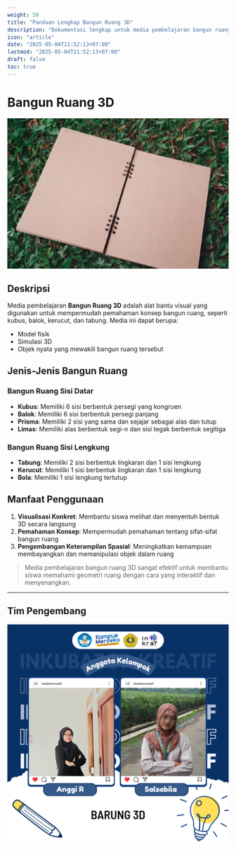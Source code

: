 ```yaml
---
weight: 50
title: "Panduan Lengkap Bangun Ruang 3D"
description: "Dokumentasi lengkap untuk media pembelajaran bangun ruang 3 dimensi"
icon: "article"
date: "2025-05-04T21:52:13+07:00"
lastmod: "2025-05-04T21:52:13+07:00"
draft: false
toc: true
---
```


# **Bangun Ruang 3D**

![Barung 3D](/images/media_ajar/barung_3d.webp)

## **Deskripsi**

Media pembelajaran **Bangun Ruang 3D** adalah alat bantu visual yang digunakan untuk mempermudah pemahaman konsep bangun ruang, seperti kubus, balok, kerucut, dan tabung. Media ini dapat berupa:

- Model fisik
- Simulasi 3D
- Objek nyata yang mewakili bangun ruang tersebut

## **Jenis-Jenis Bangun Ruang**

### **Bangun Ruang Sisi Datar**
- **Kubus**: Memiliki 6 sisi berbentuk persegi yang kongruen
- **Balok**: Memiliki 6 sisi berbentuk persegi panjang
- **Prisma**: Memiliki 2 sisi yang sama dan sejajar sebagai alas dan tutup
- **Limas**: Memiliki alas berbentuk segi-n dan sisi tegak berbentuk segitiga

### **Bangun Ruang Sisi Lengkung**
- **Tabung**: Memiliki 2 sisi berbentuk lingkaran dan 1 sisi lengkung
- **Kerucut**: Memiliki 1 sisi berbentuk lingkaran dan 1 sisi lengkung
- **Bola**: Memiliki 1 sisi lengkung tertutup

## **Manfaat Penggunaan**

1. **Visualisasi Konkret**: Membantu siswa melihat dan menyentuh bentuk 3D secara langsung
2. **Pemahaman Konsep**: Mempermudah pemahaman tentang sifat-sifat bangun ruang
3. **Pengembangan Keterampilan Spasial**: Meningkatkan kemampuan membayangkan dan memanipulasi objek dalam ruang

> Media pembelajaran bangun ruang 3D sangat efektif untuk membantu siswa memahami geometri ruang dengan cara yang interaktif dan menyenangkan.

---

## Tim Pengembang
![Bangun Ruang 3D](/images/peserta/barung_3d.png)
